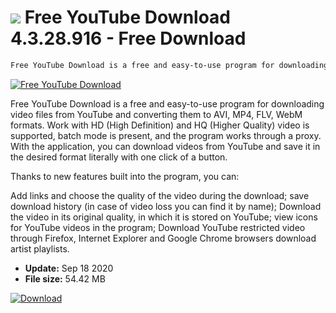 # ![](https://cdn.softexe.net/static/icon/4/free-youtube-download-2915.png) Free YouTube Download 4.3.28.916 - Free Download

```sh
Free YouTube Download is a free and easy-to-use program for downloading video files from YouTube and converting them to AVI, MP4, FLV, WebM formats. Supports HD (High Definition) and HQ (Higher Quality) video
```
[![Free YouTube Download](https://gallery.dpcdn.pl/imgc/Tools/63065/g_-_420x350_1.5_-_x20151028164754_0.png)](https://softexe.net/win/internet/file-upload/free-youtube-download:bape.html)

Free YouTube Download is a free and easy-to-use program for downloading video files from YouTube and converting them to AVI, MP4, FLV, WebM formats. Work with HD (High Definition) and HQ (Higher Quality) video is supported, batch mode is present, and the program works through a proxy. With the application, you can download videos from YouTube and save it in the desired format literally with one click of a button.

Thanks to new features built into the program, you can:


Add links and choose the quality of the video during the download;
save download history (in case of video loss you can find it by name);
Download the video in its original quality, in which it is stored on YouTube;
view icons for YouTube videos in the program;
Download YouTube restricted video through Firefox, Internet Explorer and Google Chrome browsers
download artist playlists.


- **Update:** Sep 18 2020
- **File size:** 54.42 MB

[![Download](https://cdn.softexe.net/static/img/download.png)](https://softexe.net/win/internet/file-upload/free-youtube-download:bape.html)

